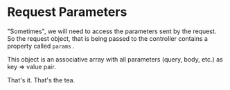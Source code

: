 # Request Parameters

"Sometimes", we will need to access the parameters sent by the request. So the request object, that is being passed to the controller contains a property called `params` .

This object is an associative array with all parameters \(query, body, etc.\) as key =&gt; value pair.

That's it. That's the tea.

